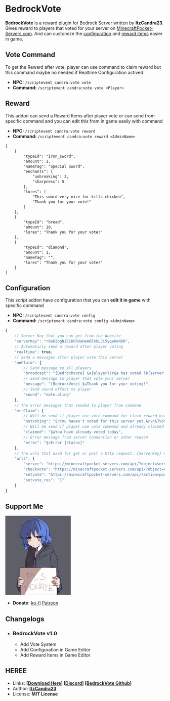 # BedrockVote
**BedrockVote** is a reward plugin for Bedrock Server written by **ItzCandra23**. Gives reward to players that voted for your server on [MinecraftPocket-Servers.com](https://minecraftpocket-servers.com). And can customize the [configuration](#configuration) and [reward items](#reward) easier in game.

## Vote Command
To get the Reward after vote, player can use command to claim reward but this command maybe no needed if Realtime Configuration actived
- **NPC:** `/scriptevent candra:vote vote`
- **Command:** `/scriptevent candra:vote vote <Player>`

## Reward
This addon can send a Reward Items after player vote or can send from specific command and you can edit this from in game easily with command
- **NPC:** `/scriptevent candra:vote reward`
- **Command:** `/scriptevent candra:vote reward <AdminName>`
```jsonc
[
    {
        "typeId": "iron_sword",
        "amount": 1,
        "nameTag": "Special Sword",
        "enchants": {
            "unbreaking": 3,
            "sharpness": 5
        },
        "lores": [
            "This sword very nice for kills chicken",
            "Thank you for your vote!"
        ]
    },
    {
        "typeId": "bread",
        "amount": 10,
        "lores": "Thank you for your vote!"
    },
    {
        "typeId": "diamond",
        "amount": 1,
        "nameTag": "",
        "lores": "Thank you for your vote!"
    }
]
```

## Configuration
This script addon have configuration that you can **edit it in game** with specific command
- **NPC:** `/scriptevent candra:vote config`
- **Command:** `/scriptevent candra:vote config <AdminName>`
```ts
{
    // Server Key that you can get from the Website
    "serverKey": "r8e62bgNiEiKCRVaHeAO5XULJi5yqeHeND0",
    // Automaticly send a reward after player voting
    "realtime": true,
    // Send a messages after player vote this server
    "onClaim": {
        // Send message to all players
        "broadcast": "[BedrockVote] §e{player}§r§a has voted §b{server.name}§a and got a reward kit!\n§r§7Let's vote at §r{server.url}",
        // Send message to player that vote your server
        "message": "[BedrockVote] §aThank you for your voting!",
        // Send sound effect to player
        "sound": "note.pling"
    },
    // The error messages that sended to player from command
    "errClaim": {
        // Will be send if player use vote command for claim reward but not vote
        "notvoting": "§cYou haven't voted for this server yet.§r\n§7Vote §b{server.name}§7 at §e{server.url}",
        // Will be send if player use vote command and already claimed the reward
        "claimed": "§aYou have already voted today",
        // Error message from server connection or other reason
        "error": "§cError {status}"
    },
    // The urls that used for get or post a http request. {ServerKey} will be replace to serverKey from configuration and {Username} will be replace to player name.
    "urls": {
        "server": "https://minecraftpocket-servers.com/api/?object=servers&element=detail&key={ServerKey}",
        "checkvote": "https://minecraftpocket-servers.com/api/?object=votes&element=claim&key={ServerKey}&username={Username}",
        "setvote": "https://minecraftpocket-servers.com/api/?action=post&object=votes&element=claim&key={ServerKey}&username={Username}",
        "setvote_res": "1"
    }
}
```

## Support Me
[<img src="images/ryo-pls-donate.jpeg" height="250">](https://ko-fi.com/itzcandra23)
- **Donate:** [ko-fi](https://ko-fi.com/itzcandra23) [Patreon](patreon.com/CandraDev)

## Changelogs
- ### **BedrockVote v1.0**
  - Add Vote System
  - Add Configuration in Game Editor
  - Add Reward Items in Game Editor

## HEREE
- Links: **[[Download Here](https://adsafelink.com/7PnLWID)] [[Discord](https://discord.gg/zBvW9pb2Dz)] [[BedrockVote Github](https://github.com/ItzCandra23/BedrockVote)]**
- Author: **[ItzCandra23](https://discordapp.com/users/822266948607148042)**
- License: **MIT License**

